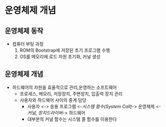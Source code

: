 # 운영체제 개념
## 운영체제 동작
- 컴퓨터 부팅 과정
    1. ROM의 Bootstrap에 저장된 초기 프로그램 수행
    2. OS를 메모리에 로드 자원 초기화, 커널 생성
## 운영체제 개념
- 하드웨어의 자원을 효율적으로 관리,운영하는 소프트웨어
    - 프로세스, 메모리, 저장장치, 주변장치, 입출력 장치 관리
    - 사용자와 하드웨어 사이의 중계 담당
        - 사용자 <-> 응용 프로그램 <-*시스템 함수(System Call)*-> 운영체제 <-*커널, 장치드라이버*-> 하드웨어
        - 대부분의 커널 함수는 시스템 콜 함수를 이용한다 
        
